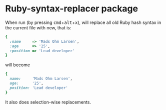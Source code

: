 # Ruby-syntax-replacer package

When run (by pressing <kbd>cmd</kbd>+<kbd>alt</kbd>+<kbd>x</kbd>), will replace all old Ruby hash syntax in the current file with new, that is:

```ruby
{
  :name     => 'Mads Ohm Larsen',
  :age      => '25',
  :position => 'Lead developer'  
}
```

will become

```ruby
{
  name:     'Mads Ohm Larsen',
  age:      '25',
  position: 'Lead developer'
}
```

It also does selection-wise replacements.
